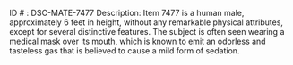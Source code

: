 ID # : DSC-MATE-7477
Description: Item 7477 is a human male, approximately 6 feet in height, without any remarkable physical attributes, except for several distinctive features. The subject is often seen wearing a medical mask over its mouth, which is known to emit an odorless and tasteless gas that is believed to cause a mild form of sedation.